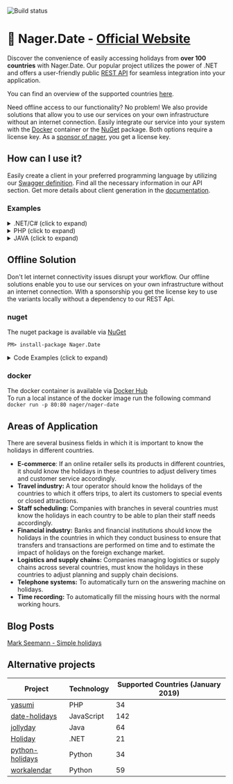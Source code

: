 ![Build status](https://github.com/nager/Nager.Date/actions/workflows/dotnet.yml/badge.svg)

# :calendar: Nager.Date - [Official Website](https://date.nager.at)

Discover the convenience of easily accessing holidays from **over 100 countries** with Nager.Date. Our popular project utilizes the power of .NET and offers a user-friendly public [REST API](https://date.nager.at/Api) for seamless integration into your application.

You can find an overview of the supported countries [here](https://date.nager.at/Country/Coverage).

Need offline access to our functionality? No problem! We also provide solutions that allow you to use our services on your own infrastructure without an internet connection. Easily integrate our service into your system with the [Docker](https://hub.docker.com/r/nager/nager-date) container or the [NuGet](https://www.nuget.org/packages/Nager.Date) package. Both options require a license key. As a [sponsor of nager](https://github.com/sponsors/nager), you get a license key.

## How can I use it?

Easily create a client in your preferred programming language by utilizing our [Swagger definition](https://date.nager.at/swagger). Find all the necessary information in our API section. Get more details about client generation in the [documentation](https://openapi-generator.tech).

### Examples

<details>
  <summary>.NET/C# (click to expand)</summary>
	
```cs
using System;
using System.Net.Http;
using System.Text.Json;

var jsonSerializerOptions = new JsonSerializerOptions { PropertyNameCaseInsensitive = true };

using var httpClient = new HttpClient();
var response = await httpClient.GetAsync("https://date.nager.at/api/v3/publicholidays/2022/US");
if (response.IsSuccessStatusCode)
{
    using var jsonStream = await response.Content.ReadAsStreamAsync();
    var publicHolidays = JsonSerializer.Deserialize<PublicHoliday[]>(jsonStream, jsonSerializerOptions);
}

class PublicHoliday
{
    public DateTime Date { get; set; }
    public string LocalName { get; set; }
    public string Name { get; set; }
    public string CountryCode { get; set; }
    public bool Fixed { get; set; }
    public bool Global { get; set; }
    public string[] Counties { get; set; }
    public int? LaunchYear { get; set; }
    public string[] Types { get; set; }
}
```
	
</details>	

<details>
  <summary>PHP (click to expand)</summary>

This example use the [guzzle](https://github.com/guzzle/guzzle) project
	
```php
<?php
require_once 'vendor/autoload.php';
$client = new \GuzzleHttp\Client();
$response = $client->request('GET', 'https://date.nager.at/api/v3/publicholidays/2022/US');
if ($response->getStatusCode() == 200) {
    $json = $response->getBody();
    print_r(json_decode($json));
}
?>
```
	
</details>
	
<details>
  <summary>JAVA (click to expand)</summary>

This example use the springframework. Code tested with [onecompiler.com](https://onecompiler.com)
	
`Main.java`
```java
import java.util.*;
import org.springframework.web.client.RestTemplate;
import com.google.gson.*;

public class Main {
    public static void main(String[] args) {
      String json = new RestTemplate().getForObject("https://date.nager.at/api/v3/publicholidays/2022/US", String.class);
      JsonElement rootJsonElement = new JsonParser().parse(json);
      JsonArray publicHolidays = rootJsonElement.getAsJsonArray();
      Iterator<JsonElement> iterator = publicHolidays.iterator();
      while (iterator.hasNext()) {
        JsonElement publicHoliday = (JsonElement)iterator.next();
        System.out.println(publicHoliday);
      }
    }
}
```
	
`build.gradle`
```java
apply plugin:'application'
mainClassName = 'Main'

run { standardInput = System.in }
sourceSets { main { java { srcDir './' } } }

repositories {
    jcenter()
}

dependencies {
    compile("org.springframework.boot:spring-boot-starter-web:2.6.7");
    compile("com.google.code.gson:gson:2.9");
}
```
	
</details>
	
## Offline Solution

Don't let internet connectivity issues disrupt your workflow. Our offline solutions enable you to use our services on your own infrastructure without an internet connection. With a sponsorship you get the license key to use the variants locally without a dependency to our REST Api.

### nuget
The nuget package is available via [NuGet](https://www.nuget.org/packages/Nager.Date)<br>

```
PM> install-package Nager.Date
```

<details>
  <summary>Code Examples (click to expand)</summary>
  
## Examples for .NET (nuget package)

### Set the license key
```cs
DateSystem.LicenseKey = "LicenseKey1234";
```

### Get all publicHolidays of a country and year
```cs
var publicHolidays = DateSystem.GetPublicHolidays(2021, "DE");
foreach (var publicHoliday in publicHolidays)
{
    //publicHoliday...
    //publicHoliday.Date -> The date
    //publicHoliday.LocalName -> The local name
    //publicHoliday.Name -> The english name
    //publicHoliday.Fixed -> Is this public holiday every year on the same date
    //publicHoliday.Global -> Is this public holiday in every county (federal state)
    //publicHoliday.Counties -> Is the public holiday only valid for a special county ISO-3166-2 - Federal states
    //publicHoliday.Type -> Public, Bank, School, Authorities, Optional, Observance
}
```

### Get all publicHolidays for a date range
```cs
var startDate = new DateTime(2016, 5, 1);
var endDate = new DateTime(2021, 5, 31);
var publicHolidays = DateSystem.GetPublicHolidays(startDate, endDate, CountryCode.DE);
foreach (var publicHoliday in publicHolidays)
{
	//publicHoliday...
}
```

### Check if a date is a public holiday
```cs
var date = new DateTime(2021, 1, 1);
if (DateSystem.IsPublicHoliday(date, CountryCode.DE))
{
    Console.WriteLine("Is public holiday");
}
```

### Check if a date is a weekend day
```cs
var date = new DateTime(2021, 1, 1);
if (DateSystem.IsWeekend(date, CountryCode.DE))
{
    Console.WriteLine("Is weekend");
}
```
</details>

### docker

The docker container is available via [Docker Hub](https://hub.docker.com/r/nager/nager-date)<br>
To run a local instance of the docker image run the following command<br>
`docker run -p 80:80 nager/nager-date`


## Areas of Application

There are several business fields in which it is important to know the holidays in different countries.

- **E-commerce**: If an online retailer sells its products in different countries, it should know the holidays in these countries to adjust delivery times and customer service accordingly.
- **Travel industry:** A tour operator should know the holidays of the countries to which it offers trips, to alert its customers to special events or closed attractions.
- **Staff scheduling:** Companies with branches in several countries must know the holidays in each country to be able to plan their staff needs accordingly.
- **Financial industry:** Banks and financial institutions should know the holidays in the countries in which they conduct business to ensure that transfers and transactions are performed on time and to estimate the impact of holidays on the foreign exchange market.
- **Logistics and supply chains:** Companies managing logistics or supply chains across several countries, must know the holidays in these countries to adjust planning and supply chain decisions.
- **Telephone systems:** To automatically turn on the answering machine on holidays.
- **Time recording:** To automatically fill the missing hours with the normal working hours.

## Blog Posts

[Mark Seemann - Simple holidays](http://blog.ploeh.dk/2017/04/24/simple-holidays/)

## Alternative projects

| Project | Technology | Supported Countries (January 2019) |
| ------------- | ------------- | ------------- |
| [yasumi](https://github.com/azuyalabs/yasumi)| PHP | 34 |
| [date-holidays](https://github.com/commenthol/date-holidays) | JavaScript | 142 |
| [jollyday](https://github.com/svendiedrichsen/jollyday) | Java | 64 |
| [Holiday](https://github.com/martinjw/Holiday) | .NET | 21 |
| [python-holidays](https://github.com/ryanss/python-holidays) | Python | 34 |
| [workalendar](https://github.com/peopledoc/workalendar) | Python | 59 |
